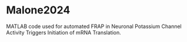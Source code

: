 # Malone2024
MATLAB code used for automated FRAP in Neuronal Potassium Channel Activity Triggers Initiation of mRNA Translation.
